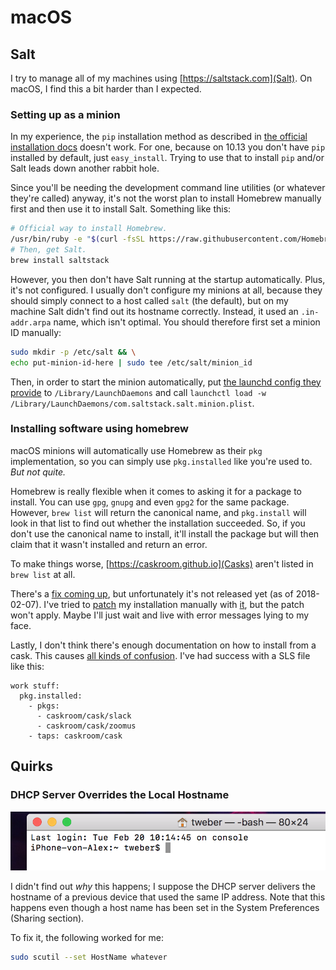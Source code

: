 # macOS

## Salt

I try to manage all of my machines using [https://saltstack.com](Salt). 
On macOS, I find this a bit harder than I expected.

### Setting up as a minion

In my experience, the `pip` installation method as described in [the official installation docs](https://docs.saltstack.com/en/latest/topics/installation/osx.html) doesn't work. 
For one, because on 10.13 you don't have `pip` installed by default, just `easy_install`. 
Trying to use that to install `pip` and/or Salt leads down another rabbit hole. 

Since you'll be needing the development command line utilities (or whatever they're called) anyway, it's not the worst plan to install Homebrew manually first and then use it to install Salt. 
Something like this:

```sh
# Official way to install Homebrew.
/usr/bin/ruby -e "$(curl -fsSL https://raw.githubusercontent.com/Homebrew/install/master/install)"
# Then, get Salt.
brew install saltstack
```

However, you then don't have Salt running at the startup automatically. 
Plus, it's not configured. 
I usually don't configure my minions at all, because they should simply connect to a host called `salt` (the default), but on my machine Salt didn't find out its hostname correctly. 
Instead, it used an `.in-addr.arpa` name, which isn't optimal. 
You should therefore first set a minion ID manually:

```sh
sudo mkdir -p /etc/salt && \
echo put-minion-id-here | sudo tee /etc/salt/minion_id
```

Then, in order to start the minion automatically, put [the launchd config they provide](https://github.com/saltstack/salt/blob/develop/pkg/darwin/com.saltstack.salt.minion.plist) to `/Library/LaunchDaemons` and call `launchctl load -w /Library/LaunchDaemons/com.saltstack.salt.minion.plist`.

### Installing software using homebrew

macOS minions will automatically use Homebrew as their `pkg` implementation, so you can simply use `pkg.installed` like you're used to. 
_But not quite._

Homebrew is really flexible when it comes to asking it for a package to install. 
You can use `gpg`, `gnupg` and even `gpg2` for the same package. 
However, `brew list` will return the canonical name, and `pkg.install` will look in that list to find out whether the installation succeeded. 
So, if you don't use the canonical name to install, it'll install the package but will then claim that it wasn't installed and return an error.

To make things worse, [https://caskroom.github.io](Casks) aren't listed in `brew list` at all.

There's a [fix coming up](https://github.com/saltstack/salt/pull/45309), but unfortunately it's not released yet (as of 2018-02-07). 
I've tried to [patch](https://patch-diff.githubusercontent.com/raw/saltstack/salt/pull/45309.diff) my installation manually with [it](https://github.com/saltstack/salt/pull/45309/files), but the patch won't apply. 
Maybe I'll just wait and live with error messages lying to my face.

Lastly, I don't think there's enough documentation on how to install from a cask. 
This causes [all kinds of confusion](https://github.com/saltstack/salt/issues/26414). 
I've had success with a SLS file like this:

```sls
work stuff:
  pkg.installed:
    - pkgs:
      - caskroom/cask/slack
      - caskroom/cask/zoomus
    - taps: caskroom/cask
```

## Quirks

### DHCP Server Overrides the Local Hostname

![Screenshot demonstrating the problem](_img/macos-dhcp-hostname-override.png)

I didn't find out _why_ this happens; I suppose the DHCP server delivers the hostname of a previous device that used the same IP address. 
Note that this happens even though a host name has been set in the System Preferences (Sharing section).

To fix it, the following worked for me:

```sh
sudo scutil --set HostName whatever
```
